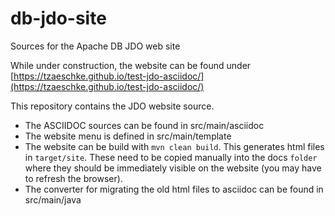 # db-jdo-site
Sources for the Apache DB JDO web site

While under construction, the website can be found under [https://tzaeschke.github.io/test-jdo-asciidoc/](https://tzaeschke.github.io/test-jdo-asciidoc/) 

This repository contains the JDO website source.

 * The ASCIIDOC sources can be found in src/main/asciidoc
 * The website menu is defined in src/main/template
 * The website can be build with `mvn clean build`. This generates html files in `target/site`. These need to be copied manually into the docs `folder` where they should be immediately visible on the website (you may have to refresh the browser).
 * The converter for migrating the old html files to asciidoc can be found in src/main/java
 
 
 
